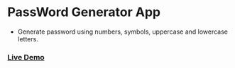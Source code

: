 # PassWord Generator App

- Generate password using numbers, symbols, uppercase and lowercase letters.

### [Live Demo](https://arshalsoren-password-generator.netlify.app/)